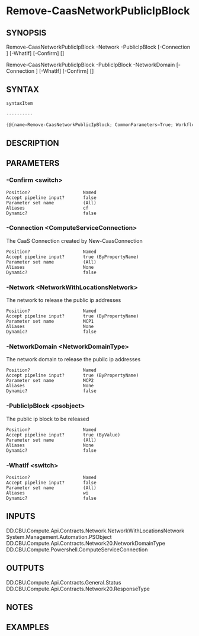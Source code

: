 ﻿Remove-CaasNetworkPublicIpBlock
===================

## SYNOPSIS

Remove-CaasNetworkPublicIpBlock -Network <NetworkWithLocationsNetwork> -PublicIpBlock <psobject> [-Connection <ComputeServiceConnection>] [-WhatIf] [-Confirm] [<CommonParameters>]

Remove-CaasNetworkPublicIpBlock -PublicIpBlock <psobject> -NetworkDomain <NetworkDomainType> [-Connection <ComputeServiceConnection>] [-WhatIf] [-Confirm] [<CommonParameters>]


## SYNTAX
```powershell
syntaxItem                                                                                                                                                                                                                                            

----------                                                                                                                                                                                                                                            

{@{name=Remove-CaasNetworkPublicIpBlock; CommonParameters=True; WorkflowCommonParameters=False; parameter=System.Object[]}, @{name=Remove-CaasNetworkPublicIpBlock; CommonParameters=True; WorkflowCommonParameters=False; parameter=System.Object[]}}
```

## DESCRIPTION


## PARAMETERS
### -Confirm &lt;switch&gt;

```
Position?                    Named
Accept pipeline input?       false
Parameter set name           (All)
Aliases                      cf
Dynamic?                     false
```
 
### -Connection &lt;ComputeServiceConnection&gt;
The CaaS Connection created by New-CaasConnection
```
Position?                    Named
Accept pipeline input?       true (ByPropertyName)
Parameter set name           (All)
Aliases                      None
Dynamic?                     false
```
 
### -Network &lt;NetworkWithLocationsNetwork&gt;
The network to release the public ip addresses
```
Position?                    Named
Accept pipeline input?       true (ByPropertyName)
Parameter set name           MCP1
Aliases                      None
Dynamic?                     false
```
 
### -NetworkDomain &lt;NetworkDomainType&gt;
The network domain to release the public ip addresses
```
Position?                    Named
Accept pipeline input?       true (ByPropertyName)
Parameter set name           MCP2
Aliases                      None
Dynamic?                     false
```
 
### -PublicIpBlock &lt;psobject&gt;
The public ip block to be released
```
Position?                    Named
Accept pipeline input?       true (ByValue)
Parameter set name           (All)
Aliases                      None
Dynamic?                     false
```
 
### -WhatIf &lt;switch&gt;

```
Position?                    Named
Accept pipeline input?       false
Parameter set name           (All)
Aliases                      wi
Dynamic?                     false
```

## INPUTS
DD.CBU.Compute.Api.Contracts.Network.NetworkWithLocationsNetwork
System.Management.Automation.PSObject
DD.CBU.Compute.Api.Contracts.Network20.NetworkDomainType
DD.CBU.Compute.Powershell.ComputeServiceConnection


## OUTPUTS
DD.CBU.Compute.Api.Contracts.General.Status
DD.CBU.Compute.Api.Contracts.Network20.ResponseType


## NOTES


## EXAMPLES
